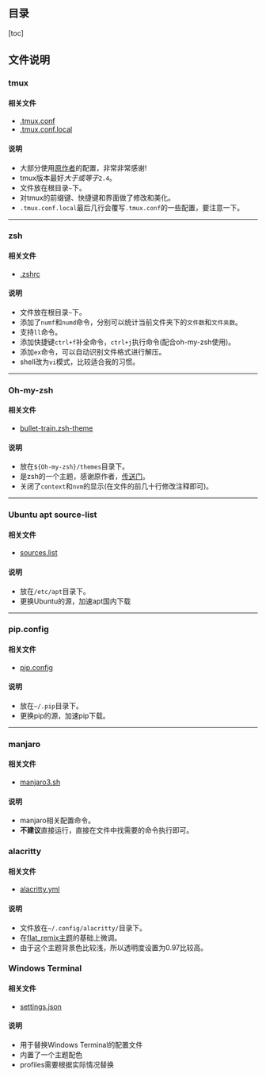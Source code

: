 ## 目录

[toc]

## 文件说明

### tmux

#### 相关文件

- [.tmux.conf](.tmux.conf)
- [.tmux.conf.local](.tmux.conf.local)

#### 说明

- 大部分使用[原作者](https://github.com/gpakosz/.tmux)的配置，非常非常感谢!
- tmux版本最好*大于或等于*`2.4`。
- 文件放在根目录`~`下。
- 对tmux的前缀键、快捷键和界面做了修改和美化。
- `.tmux.conf.local`最后几行会覆写`.tmux.conf`的一些配置，要注意一下。

---

### zsh

#### 相关文件

- [.zshrc](.zshrc)

#### 说明

- 文件放在根目录`~`下。
- 添加了`numf`和`numd`命令，分别可以统计当前文件夹下的`文件数`和`文件夹数`。
- 支持`ll`命令。
- 添加快捷键`ctrl+f`补全命令，`ctrl+j`执行命令(配合oh-my-zsh使用)。
- 添加`ex`命令，可以自动识别文件格式进行解压。
- shell改为`vi`模式，比较适合我的习惯。

---

### Oh-my-zsh

#### 相关文件

- [bullet-train.zsh-theme](bullet-train.zsh-theme)

#### 说明

- 放在`${Oh-my-zsh}/themes`目录下。
- 是zsh的一个主题，感谢原作者，[传送门](https://github.com/caiogondim/bullet-train.zsh)。
- 关闭了`context`和`nvm`的显示(在文件的前几十行修改注释即可)。

---

### Ubuntu apt source-list

#### 相关文件

- [sources.list](sources.list)

#### 说明

- 放在`/etc/apt`目录下。
- 更换Ubuntu的源，加速apt国内下载

---

### pip.config

#### 相关文件

- [pip.config](pip.config)

#### 说明

- 放在`~/.pip`目录下。
- 更换pip的源，加速pip下载。

---

### manjaro

#### 相关文件

- [manjaro3.sh](manjaro3.sh)

#### 说明

- manjaro相关配置命令。
- **不建议**直接运行，直接在文件中找需要的命令执行即可。

### alacritty

#### 相关文件

- [alacritty.yml](alacritty.yml)

#### 说明

- 文件放在`~/.config/alacritty/`目录下。
- 在[flat\_remix主题](https://github.com/eendroroy/alacritty-theme/blob/master/themes/flat_remix.yml)的基础上微调。
- 由于这个主题背景色比较浅，所以透明度设置为0.97比较高。

### Windows Terminal

#### 相关文件

- [settings.json](settings.json)

#### 说明

- 用于替换Windows Terminal的配置文件
- 内置了一个主题配色
- profiles需要根据实际情况替换

